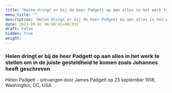 ```yaml
---
title: "Helen dringt er bij de heer Padgett op aan alles in het werk te stellen om in de juiste gesteldheid te komen zoals Johannes heeft geschreven"
menu_title: ""
description: "Helen dringt er bij de heer Padgett op aan alles in het werk te stellen om in de juiste gesteldheid te komen zoals Johannes heeft geschreven"
date: 2023-09-01 06:00:01+00:932
draft: False
hidden: True
weight:
---
```

### Helen dringt er bij de heer Padgett op aan alles in het werk te stellen om in de juiste gesteldheid te komen zoals Johannes heeft geschreven

Helen Padgett - ontvangen door James Padgett op 23 september 1918, Washington, DC, USA.

